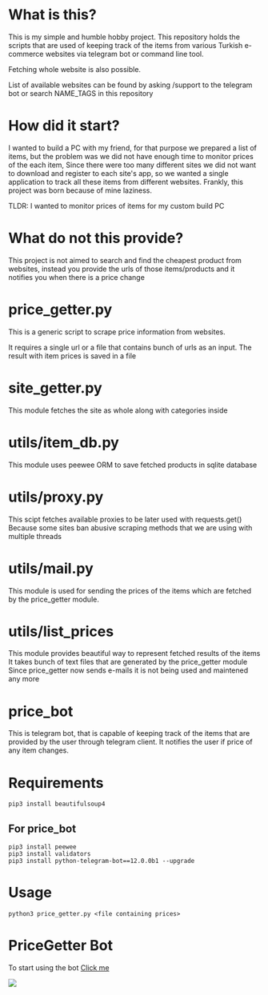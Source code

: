 
# What is this?
This is my simple and humble hobby project. 
This repository holds the scripts that are used of keeping track of the items 
from various Turkish e-commerce websites via telegram bot or command line tool. 

Fetching whole website is also possible.

List of available websites can be found by asking /support to the telegram bot or
search NAME_TAGS in this repository

# How did it start?
I wanted to build a PC with my friend, for that purpose we prepared a list of items, 
but the problem was we did not have enough time to monitor prices of the each item, 
Since there were too many different sites we did not want to download and register 
to each site's app, so we wanted a single application to track all these items from 
different websites. Frankly, this project was born because of mine laziness.

TLDR: I wanted to monitor prices of items for my custom build PC

# What do not this provide?

This project is not aimed to search and find the cheapest product from websites, instead you provide the urls of those items/products and it notifies you when there is a price change

# price_getter.py
This is a generic script to scrape price information from websites.

It requires a single url or a file that contains bunch of urls as an input.
The result with item prices is saved in a file

# site_getter.py
This module fetches the site as whole along with categories inside

# utils/item_db.py
This module uses peewee ORM to save fetched products in sqlite database

# utils/proxy.py
This scipt fetches available proxies to be later used with requests.get()
Because some sites ban abusive scraping methods that we are using with multiple threads

# utils/mail.py
This module is used for sending the prices of the items which are
fetched by the price_getter module.

# utils/list_prices
This module provides beautiful way to represent fetched results of the items
It takes bunch of text files that are generated by the price_getter module
Since price_getter now sends e-mails it is not being used and maintened any more

# price_bot
This is telegram bot, that is capable of keeping track of the items that
are provided by the user through telegram client. It notifies the user if
price of any item changes.

# Requirements
    pip3 install beautifulsoup4

## For price_bot
    pip3 install peewee
    pip3 install validators
    pip3 install python-telegram-bot==12.0.0b1 --upgrade

# Usage 
    python3 price_getter.py <file containing prices>

# PriceGetter Bot
To start using the bot [Click me](https://t.me/PriceGetter_bot)


![](https://media.giphy.com/media/LOnrqpjMZraIn14M0u/giphy.gif)

